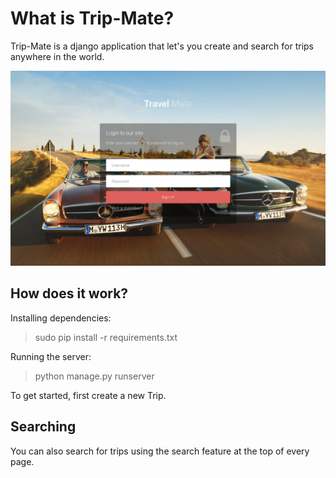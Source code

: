 

# What is Trip-Mate?

Trip-Mate is a django application that let's you create and search for trips anywhere in the world. 

![](https://raw.githubusercontent.com/adamshamsudeen/Travel-Mate/master/media/snap.png)

## How does it work?

Installing dependencies:
 > sudo pip install -r requirements.txt

Running the server:
 > python manage.py runserver

To get started, first create a new Trip. 



## Searching

You can also search for trips using the search feature at the top of every page. 


